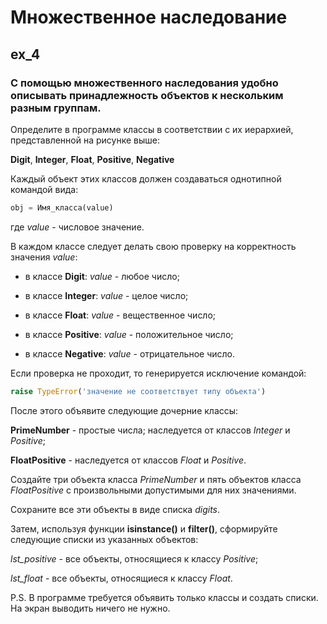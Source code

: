 # Множественное наследование

## ex_4
### С помощью множественного наследования удобно описывать принадлежность объектов к нескольким разным группам.

Определите в программе классы в соответствии с их иерархией, представленной на рисунке выше:

**Digit**, **Integer**, **Float**, **Positive**, **Negative**

Каждый объект этих классов должен создаваться однотипной командой вида:

```python
obj = Имя_класса(value)
```

где _value_ - числовое значение.

В каждом классе следует делать свою проверку на корректность значения _value_:

- в классе **Digit**: _value_ - любое число;

- в классе **Integer**: _value_ - целое число;

- в классе **Float**: _value_ - вещественное число;

- в классе **Positive**: _value_ - положительное число;

- в классе **Negative**: _value_ - отрицательное число.

Если проверка не проходит, то генерируется исключение командой:

```python
raise TypeError('значение не соответствует типу объекта')
```

После этого объявите следующие дочерние классы:

**PrimeNumber** - простые числа; наследуется от классов _Integer_ и _Positive_;

**FloatPositive** - наследуется от классов _Float_ и _Positive_.

Создайте три объекта класса _PrimeNumber_ и пять объектов класса _FloatPositive_ с произвольными допустимыми для них значениями.

Сохраните все эти объекты в виде списка _digits_.

Затем, используя функции **isinstance()** и **filter()**, сформируйте следующие списки из указанных объектов:

_lst_positive_ - все объекты, относящиеся к классу _Positive_;

_lst_float_ - все объекты, относящиеся к классу _Float_.

P.S. В программе требуется объявить только классы и создать списки. На экран выводить ничего не нужно.
